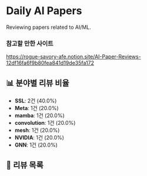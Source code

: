 # Daily AI Papers

Reviewing papers related to AI/ML.

### 참고할 만한 사이트
https://rogue-savory-afe.notion.site/AI-Paper-Reviews-12df16fa6f9b80fea841d19de35fa172

## 📊 분야별 리뷰 비율
<!-- stats-start -->
- **SSL**: 2건 (40.0%)
- **Meta**: 1건 (20.0%)
- **mamba**: 1건 (20.0%)
- **convolution**: 1건 (20.0%)
- **mesh**: 1건 (20.0%)
- **NVIDIA**: 1건 (20.0%)
- **GNN**: 1건 (20.0%)
<!-- stats-end -->

## 📝 리뷰 목록
<!-- list-start -->

<!-- list-end -->
